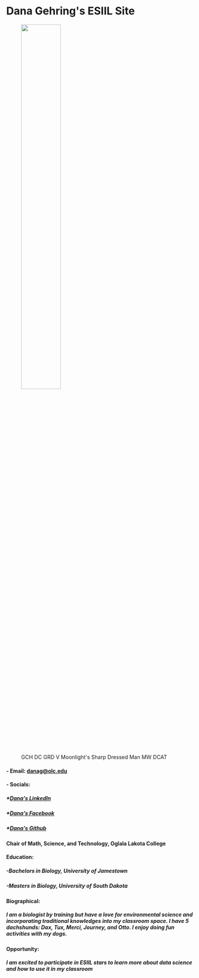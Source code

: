 
#  **Dana Gehring's ESIIL Site**
<figure>
  <img alt-text="Dana Gehring" src="https://user-images.githubusercontent.com/78752548/227621682-dd7aa54b-4e14-4746-ac09-a13cff9464c6.jpg" width="50%" />
  <figcaption>GCH DC GRD V Moonlight's Sharp Dressed Man MW DCAT</figcaption>
</figure>

#### - Email: danag@olc.edu
#### - Socials:
#####       *[Dana's LinkedIn](https://www.linkedin.com/in/dana-gehring/)
#####       *[Dana's Facebook](https://www.facebook.com/dana.gehring)
#####       *[Dana's Github](https://github.com/drg799802)
  
#### Chair of Math, Science, and Technology, Oglala Lakota College

#### Education:
#####   -Bachelors in Biology, University of Jamestown
#####   -Masters in Biology, University of South Dakota

#### Biographical:
#####    I am a biologist by training but have a love for environmental science and incorporating traditional knowledges into my classroom space.  I have 5 dachshunds: Dax, Tux, Merci, Journey, and Otto. I enjoy doing fun activities with my dogs.

#### Opportunity:
#####    I am excited to participate in ESIIL stars to learn more about data science and how to use it in my classroom
  
